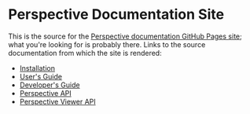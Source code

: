 # Perspective Documentation Site

This is the source for the [Perspective documentation GitHub Pages site](https://perspective.finos.org/); what you're looking for is probably there. Links to the source documentation
from which the site is rendered:

* [Installation](https://github.com/finos/perspective/blob/master/docs/md/installation.md)
* [User's Guide](https://github.com/finos/perspective/blob/master/docs/md/usage.md)
* [Developer's Guide](https://github.com/finos/perspective/blob/master/docs/md/development.md)
* [Perspective API](https://github.com/finos/perspective/blob/master/packages/perspective/README.md)
* [Perspective Viewer API](https://github.com/finos/perspective/blob/master/packages/perspective-viewer/README.md)
